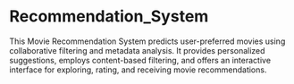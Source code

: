 # Recommendation_System
This Movie Recommendation System predicts user-preferred movies using collaborative filtering and metadata analysis. It provides personalized suggestions, employs content-based filtering, and offers an interactive interface for exploring, rating, and receiving movie recommendations.
